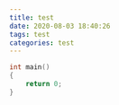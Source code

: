 ```yaml
---
title: test
date: 2020-08-03 18:40:26
tags: test
categories: test
---
```


```cpp
int main()
{
	return 0;
}
```